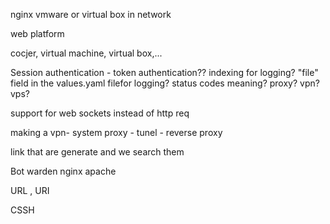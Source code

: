nginx
vmware or virtual box in network

web platform

cocjer, virtual machine, virtual box,...

Session authentication - token authentication??
indexing for logging?
"file" field in the values.yaml filefor logging?
status codes meaning? 
proxy?
vpn?
vps?

support for web sockets instead of http req

making a vpn- system proxy - tunel - reverse proxy

link that are generate and we search them 

Bot warden
nginx
apache

URL , URI



CSSH


